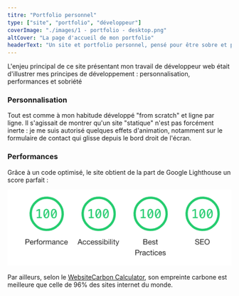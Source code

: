 ```yaml
---
titre: "Portfolio personnel"
type: ["site", "portfolio", "développeur"]
coverImage: "./images/1 - portfolio - desktop.png"
altCover: "La page d'accueil de mon portfolio"
headerText: "Un site et portfolio personnel, pensé pour être sobre et performanttout en restant innovant et agréable à naviguer"
---
```


L'enjeu principal de ce site présentant mon travail de développeur web était d'illustrer mes principes de développement : personnalisation, performances et sobriété

### Personnalisation

Tout est comme à mon habitude développé "from scratch" et ligne par ligne. Il s'agissait de montrer qu'un site "statique" n'est pas forcément inerte : je me suis autorisé quelques effets d'animation, notamment sur le formulaire de contact qui glisse depuis le bord droit de l'écran.

### Performances

Grâce à un code optimisé, le site obtient de la part de Google Lighthouse un score parfait :

![Le site a un score Lighthouse parfait](./images/lighthouse-parfait-portfolio.png)

Par ailleurs, selon le [WebsiteCarbon Calculator](https://www.websitecarbon.com/website/nicolasseine-com/), son empreinte carbone est meilleure que celle de 96% des sites internet du monde.
